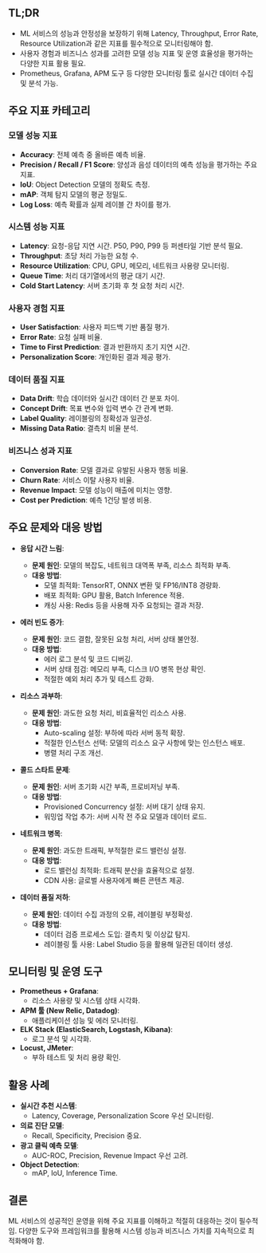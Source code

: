 ## TL;DR

- ML 서비스의 성능과 안정성을 보장하기 위해 Latency, Throughput, Error Rate, Resource Utilization과 같은 지표를 필수적으로 모니터링해야 함.
- 사용자 경험과 비즈니스 성과를 고려한 모델 성능 지표 및 운영 효율성을 평가하는 다양한 지표 활용 필요.
- Prometheus, Grafana, APM 도구 등 다양한 모니터링 툴로 실시간 데이터 수집 및 분석 가능.

## 주요 지표 카테고리

### 모델 성능 지표

- **Accuracy**: 전체 예측 중 올바른 예측 비율.
- **Precision / Recall / F1 Score**: 양성과 음성 데이터의 예측 성능을 평가하는 주요 지표.
- **IoU**: Object Detection 모델의 정확도 측정.
- **mAP**: 객체 탐지 모델의 평균 정밀도.
- **Log Loss**: 예측 확률과 실제 레이블 간 차이를 평가.

### 시스템 성능 지표

- **Latency**: 요청-응답 지연 시간. P50, P90, P99 등 퍼센타일 기반 분석 필요.
- **Throughput**: 초당 처리 가능한 요청 수.
- **Resource Utilization**: CPU, GPU, 메모리, 네트워크 사용량 모니터링.
- **Queue Time**: 처리 대기열에서의 평균 대기 시간.
- **Cold Start Latency**: 서버 초기화 후 첫 요청 처리 시간.

### 사용자 경험 지표

- **User Satisfaction**: 사용자 피드백 기반 품질 평가.
- **Error Rate**: 요청 실패 비율.
- **Time to First Prediction**: 결과 반환까지 초기 지연 시간.
- **Personalization Score**: 개인화된 결과 제공 평가.

### 데이터 품질 지표

- **Data Drift**: 학습 데이터와 실시간 데이터 간 분포 차이.
- **Concept Drift**: 목표 변수와 입력 변수 간 관계 변화.
- **Label Quality**: 레이블링의 정확성과 일관성.
- **Missing Data Ratio**: 결측치 비율 분석.

### 비즈니스 성과 지표

- **Conversion Rate**: 모델 결과로 유발된 사용자 행동 비율.
- **Churn Rate**: 서비스 이탈 사용자 비율.
- **Revenue Impact**: 모델 성능이 매출에 미치는 영향.
- **Cost per Prediction**: 예측 1건당 발생 비용.

## 주요 문제와 대응 방법

- **응답 시간 느림**:
    - **문제 원인**: 모델의 복잡도, 네트워크 대역폭 부족, 리소스 최적화 부족.
    - **대응 방법**:
        - 모델 최적화: TensorRT, ONNX 변환 및 FP16/INT8 경량화.
        - 배포 최적화: GPU 활용, Batch Inference 적용.
        - 캐싱 사용: Redis 등을 사용해 자주 요청되는 결과 저장.

- **에러 빈도 증가**:
    - **문제 원인**: 코드 결함, 잘못된 요청 처리, 서버 상태 불안정.
    - **대응 방법**:
        - 에러 로그 분석 및 코드 디버깅.
        - 서버 상태 점검: 메모리 부족, 디스크 I/O 병목 현상 확인.
        - 적절한 예외 처리 추가 및 테스트 강화.

- **리소스 과부하**:
    - **문제 원인**: 과도한 요청 처리, 비효율적인 리소스 사용.
    - **대응 방법**:
        - Auto-scaling 설정: 부하에 따라 서버 동적 확장.
        - 적절한 인스턴스 선택: 모델의 리소스 요구 사항에 맞는 인스턴스 배포.
        - 병렬 처리 구조 개선.

- **콜드 스타트 문제**:
    - **문제 원인**: 서버 초기화 시간 부족, 프로비저닝 부족.
    - **대응 방법**:
        - Provisioned Concurrency 설정: 서버 대기 상태 유지.
        - 워밍업 작업 추가: 서버 시작 전 주요 모델과 데이터 로드.

- **네트워크 병목**:
    - **문제 원인**: 과도한 트래픽, 부적절한 로드 밸런싱 설정.
    - **대응 방법**:
        - 로드 밸런싱 최적화: 트래픽 분산을 효율적으로 설정.
        - CDN 사용: 글로벌 사용자에게 빠른 콘텐츠 제공.

- **데이터 품질 저하**:
    - **문제 원인**: 데이터 수집 과정의 오류, 레이블링 부정확성.
    - **대응 방법**:
        - 데이터 검증 프로세스 도입: 결측치 및 이상값 탐지.
        - 레이블링 툴 사용: Label Studio 등을 활용해 일관된 데이터 생성.

## 모니터링 및 운영 도구

- **Prometheus + Grafana**:
    - 리소스 사용량 및 시스템 상태 시각화.
- **APM 툴 (New Relic, Datadog)**:
    - 애플리케이션 성능 및 에러 모니터링.
- **ELK Stack (ElasticSearch, Logstash, Kibana)**:
    - 로그 분석 및 시각화.
- **Locust, JMeter**:
    - 부하 테스트 및 처리 용량 확인.

## 활용 사례

- **실시간 추천 시스템**:
    - Latency, Coverage, Personalization Score 우선 모니터링.
- **의료 진단 모델**:
    - Recall, Specificity, Precision 중요.
- **광고 클릭 예측 모델**:
    - AUC-ROC, Precision, Revenue Impact 우선 고려.
- **Object Detection**:
    - mAP, IoU, Inference Time.

## 결론

ML 서비스의 성공적인 운영을 위해 주요 지표를 이해하고 적절히 대응하는 것이 필수적임. 다양한 도구와 프레임워크를 활용해 시스템 성능과 비즈니스 가치를 지속적으로 최적화해야 함.
